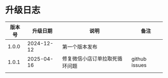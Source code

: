 # 升级日志
| 版本号   | 升级日期       | 说明              | 备注            |
|-------|------------|-----------------|---------------|
| 1.0.0 | 2024-12-12 | 第一个版本发布         |               |
| 1.0.1 | 2025-04-16 | 修复微信小店订单拉取死循环问题 | github issues |
|   |      |                 |            |